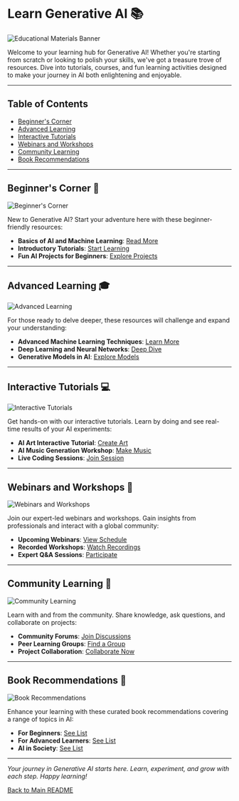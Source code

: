 # Learn Generative AI 📚

![Educational Materials Banner](LINK_TO_EDUCATIONAL_MATERIALS_BANNER)

Welcome to your learning hub for Generative AI! Whether you're starting from scratch or looking to polish your skills, we've got a treasure trove of resources. Dive into tutorials, courses, and fun learning activities designed to make your journey in AI both enlightening and enjoyable.

---

## Table of Contents
- [Beginner's Corner](#beginners-corner)
- [Advanced Learning](#advanced-learning)
- [Interactive Tutorials](#interactive-tutorials)
- [Webinars and Workshops](#webinars-and-workshops)
- [Community Learning](#community-learning)
- [Book Recommendations](#book-recommendations)

---

## Beginner's Corner 🌱
![Beginner's Corner](LINK_TO_BEGINNERS_CORNER_IMAGE)

New to Generative AI? Start your adventure here with these beginner-friendly resources:

- **Basics of AI and Machine Learning**: [Read More](LINK_TO_AI_ML_BASICS)
- **Introductory Tutorials**: [Start Learning](LINK_TO_INTRODUCTORY_TUTORIALS)
- **Fun AI Projects for Beginners**: [Explore Projects](LINK_TO_BEGINNER_PROJECTS)

---

## Advanced Learning 🎓
![Advanced Learning](LINK_TO_ADVANCED_LEARNING_IMAGE)

For those ready to delve deeper, these resources will challenge and expand your understanding:

- **Advanced Machine Learning Techniques**: [Learn More](LINK_TO_ADVANCED_ML_TECHNIQUES)
- **Deep Learning and Neural Networks**: [Deep Dive](LINK_TO_DEEP_LEARNING_RESOURCES)
- **Generative Models in AI**: [Explore Models](LINK_TO_GENERATIVE_MODELS)

---

## Interactive Tutorials 💻
![Interactive Tutorials](LINK_TO_INTERACTIVE_TUTORIALS_IMAGE)

Get hands-on with our interactive tutorials. Learn by doing and see real-time results of your AI experiments:

- **AI Art Interactive Tutorial**: [Create Art](LINK_TO_AI_ART_TUTORIAL)
- **AI Music Generation Workshop**: [Make Music](LINK_TO_AI_MUSIC_WORKSHOP)
- **Live Coding Sessions**: [Join Session](LINK_TO_LIVE_CODING_SESSIONS)

---

## Webinars and Workshops 🎥
![Webinars and Workshops](LINK_TO_WEBINARS_IMAGE)

Join our expert-led webinars and workshops. Gain insights from professionals and interact with a global community:

- **Upcoming Webinars**: [View Schedule](LINK_TO_WEBINAR_SCHEDULE)
- **Recorded Workshops**: [Watch Recordings](LINK_TO_WORKSHOP_RECORDINGS)
- **Expert Q&A Sessions**: [Participate](LINK_TO_QA_SESSIONS)

---

## Community Learning 🤝
![Community Learning](LINK_TO_COMMUNITY_LEARNING_IMAGE)

Learn with and from the community. Share knowledge, ask questions, and collaborate on projects:

- **Community Forums**: [Join Discussions](LINK_TO_FORUMS)
- **Peer Learning Groups**: [Find a Group](LINK_TO_LEARNING_GROUPS)
- **Project Collaboration**: [Collaborate Now](LINK_TO_COLLABORATIVE_PROJECTS)

---

## Book Recommendations 📖
![Book Recommendations](LINK_TO_BOOK_RECOMMENDATIONS_IMAGE)

Enhance your learning with these curated book recommendations covering a range of topics in AI:

- **For Beginners**: [See List](LINK_TO_BOOKS_FOR_BEGINNERS)
- **For Advanced Learners**: [See List](LINK_TO_BOOKS_FOR_ADVANCED)
- **AI in Society**: [See List](LINK_TO_AI_SOCIETY_BOOKS)

---

*Your journey in Generative AI starts here. Learn, experiment, and grow with each step. Happy learning!*

[Back to Main README](LINK_TO_MAIN_README)

